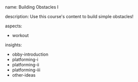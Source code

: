 name: Building Obstacles I

description: Use this course's content to build simple obstacles!

aspects:
- workout

insights:
- obby-introduction
- platforming-i
- platforming-ii
- platforming-iii
- other-ideas